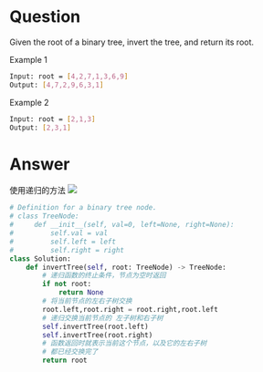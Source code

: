 
# Question
Given the root of a binary tree, invert the tree, and return its root.

Example 1
```bash
Input: root = [4,2,7,1,3,6,9]
Output: [4,7,2,9,6,3,1]
```

Example 2
```bash
Input: root = [2,1,3]
Output: [2,3,1]
```

# Answer
使用递归的方法
![](https://pic.leetcode-cn.com/0f91f7cbf5740de86e881eb7427c6c3993f4eca3624ca275d71e21c5e3e2c550-226_2.gif)
```python
# Definition for a binary tree node.
# class TreeNode:
#     def __init__(self, val=0, left=None, right=None):
#         self.val = val
#         self.left = left
#         self.right = right
class Solution:
    def invertTree(self, root: TreeNode) -> TreeNode:
        # 递归函数的终止条件，节点为空时返回
	    if not root:
		    return None
		# 将当前节点的左右子树交换
	    root.left,root.right = root.right,root.left
		# 递归交换当前节点的 左子树和右子树
	    self.invertTree(root.left)
	    self.invertTree(root.right)
		# 函数返回时就表示当前这个节点，以及它的左右子树
		# 都已经交换完了		
	    return root
```

